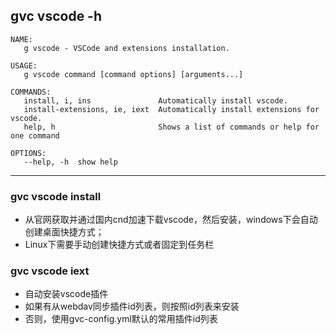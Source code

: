 ## gvc vscode -h
```shell
NAME:
   g vscode - VSCode and extensions installation.

USAGE:
   g vscode command [command options] [arguments...]

COMMANDS:
   install, i, ins               Automatically install vscode.
   install-extensions, ie, iext  Automatically install extensions for vscode.
   help, h                       Shows a list of commands or help for one command

OPTIONS:
   --help, -h  show help
```

------------

### gvc vscode install
- 从官网获取并通过国内cnd加速下载vscode，然后安装，windows下会自动创建桌面快捷方式；
- Linux下需要手动创建快捷方式或者固定到任务栏

### gvc vscode iext
- 自动安装vscode插件
- 如果有从webdav同步插件id列表，则按照id列表来安装
- 否则，使用gvc-config.yml默认的常用插件id列表
